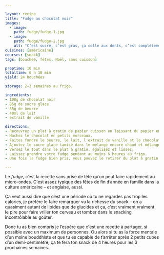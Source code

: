 ```yaml
---

layout: recipe
title: "Fudge au chocolat noir"
images:
  - image:
    path: fudge/fudge-1.jpg
  - image:
    path: fudge/fudge-2.jpg
    alt: "C’est sucré, c’est gras, ça colle aux dents, c’est complètement décadent, c’est hyper dense et on est même pas sûr que ton estomac pourra le digérer entièrement un jour, le fudge dans toute sa splendeur."
cuisines: [américaine]
courses: [snack]
tags: [bouchée, fêtes, Noël, sans cuisson]

preptime: 10 min
totaltime: 6 h 10 min
yield: 24 bouchées

storage: 2–3 semaines au frigo.

ingredients:
- 100g de chocolat noir
- 85g de sucre glace
- 85g de beurre
- 40ml de lait
- extrait de vanille

directions:
- Recouvrez un plat à gratin de papier cuisson en laissant du papier en plus sur 2 côtés pour pouvoir le soulever plus facilement. Assurez-vous qu’il puisse aller au frigo.
- Hachez le chocolat en petits morceaux.
- Faites fondre le beurre, le lait, l'extrait de vanille et le chocolat au micro-ondes en plusieurs fois, en mélangeant entre chaque itération. 
- Ajoutez le sucre glace tamisé dans le mélange encore chaud et mélangez bien pour l'intégrer sans grumeau et obtenir une texture lisse.
- Versez le tout dans le plat à gratin, égalisez et lissez.
- Laissez prendre votre fudge pendant au moins 6 heures au frigo.
- Une fois la fudge bien pris, vous pouvez le retirer du plat à gratin et le découper en petits dés.

---
```


Le <i lang="en">fudge</i>, c‘est la recette sans prise de tête qu’on peut faire rapidement au micro-ondes. C'est assez typique des fêtes de fin d’année en famille dans la culture américaine – et anglaise, aussi. 

Ça veut aussi dire que c’est une période où tu ne regardes pas trop les calories, je préfère le faire remarquer vu la richesse du snack – on a quasiment autant de lipides que de glucides et ça, c‘est vraiment vraiment le pire pour faire vriller ton cerveau et tomber dans le snacking incontrôlable au goûter.

Donc tu as bien compris je l’espère que c'est une recette à partager, si possible avec un maximum de personnes. Ou alors si tu as la force mentale d’un moine bouddhiste et que tu es capable de t’arrêter après 2 petits cubes d’un demi-centimètre, ça te fera ton snack de 4 heures pour les 3 prochaines semaines.